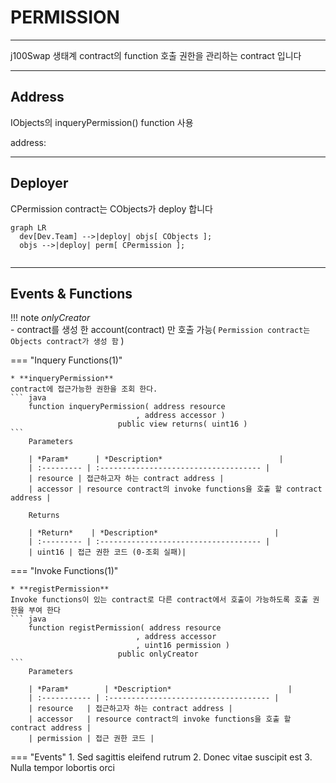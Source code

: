 # **PERMISSION**
- - -
j100Swap 생태계 contract의 function 호출 권한을 관리하는 contract 입니다   

- - -
## **Address**
IObjects의 inqueryPermission() function 사용

address:
- - -

## **Deployer**

CPermission contract는 CObjects가 deploy 합니다   

``` mermaid
graph LR
  dev[Dev.Team] -->|deploy| objs[ CObjects ];
  objs -->|deploy| perm[ CPermission ];
 
```

- - -

## **Events & Functions**

!!! note
    *onlyCreator*   
     - contract를 생성 한 account(contract) 만 호출 가능( `Permission contract는 Objects contract가 생성 함` )   

=== "Inquery Functions(1)"

    * **inqueryPermission**   
    contract에 접근가능한 권한을 조회 한다.
    ``` java
        function inqueryPermission( address resource
                                , address accessor ) 
                            public view returns( uint16 )
    ```   
        Parameters     
           
        | *Param*      | *Description*                          |
        | :--------- | :------------------------------------ |
        | resource | 접근하고자 하는 contract address |
        | accessor | resource contract의 invoke functions을 호출 할 contract address |   

        Returns     

        | *Return*    | *Description*                          |
        | :--------- | :------------------------------------ |
        | uint16 | 접근 권한 코드 (0-조회 실패)|

    
=== "Invoke Functions(1)"

    * **registPermission**   
    Invoke functions이 있는 contract로 다른 contract에서 호출이 가능하도록 호출 권한을 부여 한다
    ``` java
        function registPermission( address resource
                                , address accessor
                                , uint16 permission ) 
                            public onlyCreator
    ```  
        Parameters     
           
        | *Param*        | *Description*                          |
        | :----------- | :------------------------------------ |
        | resource   | 접근하고자 하는 contract address |
        | accessor   | resource contract의 invoke functions을 호출 할 contract address |   
        | permission | 접근 권한 코드 |   
    
=== "Events"
    1. Sed sagittis eleifend rutrum
    2. Donec vitae suscipit est
    3. Nulla tempor lobortis orci

